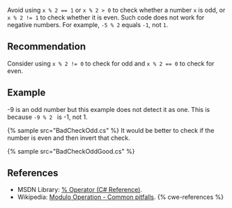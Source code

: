 Avoid using `x % 2 == 1` or `x % 2 > 0` to check whether a number `x` is odd, or `x % 2 != 1` to check whether it is even. Such code does not work for negative numbers. For example, `-5 % 2` equals `-1`, not `1`.


## Recommendation
Consider using `x % 2 != 0` to check for odd and `x % 2 == 0` to check for even.


## Example
-9 is an odd number but this example does not detect it as one. This is because `-9 % 2 ` is -1, not 1.

{% sample src="BadCheckOdd.cs" %}
It would be better to check if the number is even and then invert that check.

{% sample src="BadCheckOddGood.cs" %}

## References
* MSDN Library: [% Operator (C\# Reference)](http://msdn.microsoft.com/en-us/library/0w4e0fzs.aspx).
* Wikipedia: [Modulo Operation - Common pitfalls](http://en.wikipedia.org/wiki/Modulo_operation#Common_pitfalls).
{% cwe-references %}

